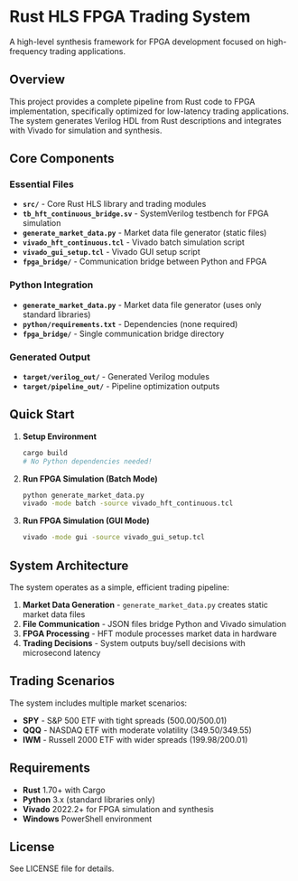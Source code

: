 # Rust HLS FPGA Trading System

A high-level synthesis framework for FPGA development focused on high-frequency trading applications.

## Overview

This project provides a complete pipeline from Rust code to FPGA implementation, specifically optimized for low-latency trading applications. The system generates Verilog HDL from Rust descriptions and integrates with Vivado for simulation and synthesis.

## Core Components

### Essential Files

- **`src/`** - Core Rust HLS library and trading modules
- **`tb_hft_continuous_bridge.sv`** - SystemVerilog testbench for FPGA simulation
- **`generate_market_data.py`** - Market data file generator (static files)
- **`vivado_hft_continuous.tcl`** - Vivado batch simulation script
- **`vivado_gui_setup.tcl`** - Vivado GUI setup script
- **`fpga_bridge/`** - Communication bridge between Python and FPGA

### Python Integration

- **`generate_market_data.py`** - Market data file generator (uses only standard libraries)
- **`python/requirements.txt`** - Dependencies (none required)
- **`fpga_bridge/`** - Single communication bridge directory

### Generated Output

- **`target/verilog_out/`** - Generated Verilog modules
- **`target/pipeline_out/`** - Pipeline optimization outputs

## Quick Start

1. **Setup Environment**

   ```bash
   cargo build
   # No Python dependencies needed!
   ```

2. **Run FPGA Simulation (Batch Mode)**

   ```bash
   python generate_market_data.py
   vivado -mode batch -source vivado_hft_continuous.tcl
   ```

3. **Run FPGA Simulation (GUI Mode)**
   ```bash
   vivado -mode gui -source vivado_gui_setup.tcl
   ```

## System Architecture

The system operates as a simple, efficient trading pipeline:

1. **Market Data Generation** - `generate_market_data.py` creates static market data files
2. **File Communication** - JSON files bridge Python and Vivado simulation
3. **FPGA Processing** - HFT module processes market data in hardware
4. **Trading Decisions** - System outputs buy/sell decisions with microsecond latency

## Trading Scenarios

The system includes multiple market scenarios:

- **SPY** - S&P 500 ETF with tight spreads ($500.00/$500.01)
- **QQQ** - NASDAQ ETF with moderate volatility ($349.50/$349.55)
- **IWM** - Russell 2000 ETF with wider spreads ($199.98/$200.01)

## Requirements

- **Rust** 1.70+ with Cargo
- **Python** 3.x (standard libraries only)
- **Vivado** 2022.2+ for FPGA simulation and synthesis
- **Windows** PowerShell environment

## License

See LICENSE file for details.
